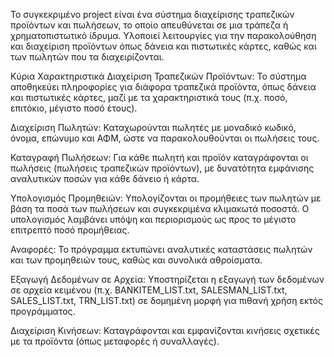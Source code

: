 Το συγκεκριμένο project είναι ένα σύστημα διαχείρισης τραπεζικών προϊόντων και πωλήσεων, το οποίο απευθύνεται σε μια τράπεζα ή χρηματοπιστωτικό ίδρυμα. Υλοποιεί λειτουργίες για την παρακολούθηση και διαχείριση προϊόντων όπως δάνεια και πιστωτικές κάρτες, καθώς και των πωλητών που τα διαχειρίζονται.

Κύρια Χαρακτηριστικά
Διαχείριση Τραπεζικών Προϊόντων:
Το σύστημα αποθηκεύει πληροφορίες για διάφορα τραπεζικά προϊόντα, όπως δάνεια και πιστωτικές κάρτες, μαζί με τα χαρακτηριστικά τους (π.χ. ποσό, επιτόκιο, μέγιστο ποσό έτους).

Διαχείριση Πωλητών:
Καταχωρούνται πωλητές με μοναδικό κωδικό, όνομα, επώνυμο και ΑΦΜ, ώστε να παρακολουθούνται οι πωλήσεις τους.

Καταγραφή Πωλήσεων:
Για κάθε πωλητή και προϊόν καταγράφονται οι πωλήσεις (πωλήσεις τραπεζικών προϊόντων), με δυνατότητα εμφάνισης αναλυτικών ποσών για κάθε δάνειο ή κάρτα.

Υπολογισμός Προμηθειών:
Υπολογίζονται οι προμήθειες των πωλητών με βάση τα ποσά των πωλήσεων και συγκεκριμένα κλιμακωτά ποσοστά. Ο υπολογισμός λαμβάνει υπόψη και περιορισμούς ως προς το μέγιστο επιτρεπτό ποσό προμήθειας.

Αναφορές:
Το πρόγραμμα εκτυπώνει αναλυτικές καταστάσεις πωλητών και των προμηθειών τους, καθώς και συνολικά αθροίσματα.

Εξαγωγή Δεδομένων σε Αρχεία:
Υποστηρίζεται η εξαγωγή των δεδομένων σε αρχεία κειμένου (π.χ. BANKITEM_LIST.txt, SALESMAN_LIST.txt, SALES_LIST.txt, TRN_LIST.txt) σε δομημένη μορφή για πιθανή χρήση εκτός προγράμματος.

Διαχείριση Κινήσεων:
Καταγράφονται και εμφανίζονται κινήσεις σχετικές με τα προϊόντα (όπως μεταφορές ή συναλλαγές).

